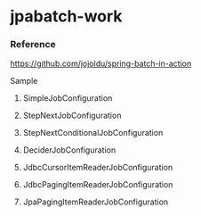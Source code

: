 # jpabatch-work

### Reference 
https://github.com/jojoldu/spring-batch-in-action


Sample

1. SimpleJobConfiguration

2. StepNextJobConfiguration

3. StepNextConditionalJobConfiguration

4. DeciderJobConfiguration

5. JdbcCursorItemReaderJobConfiguration

6. JdbcPagingItemReaderJobConfiguration

7. JpaPagingItemReaderJobConfiguration